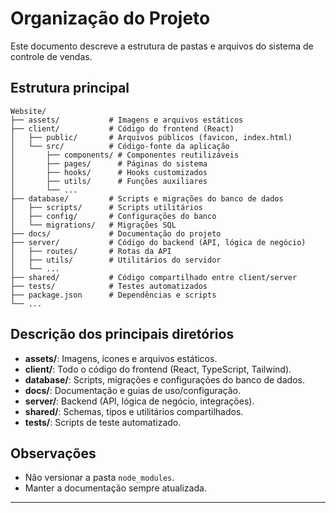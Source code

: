 # Organização do Projeto

Este documento descreve a estrutura de pastas e arquivos do sistema de controle de vendas.

## Estrutura principal

```
Website/
├── assets/           # Imagens e arquivos estáticos
├── client/           # Código do frontend (React)
│   ├── public/       # Arquivos públicos (favicon, index.html)
│   └── src/          # Código-fonte da aplicação
│       ├── components/ # Componentes reutilizáveis
│       ├── pages/      # Páginas do sistema
│       ├── hooks/      # Hooks customizados
│       ├── utils/      # Funções auxiliares
│       └── ...
├── database/         # Scripts e migrações do banco de dados
│   ├── scripts/      # Scripts utilitários
│   ├── config/       # Configurações do banco
│   └── migrations/   # Migrações SQL
├── docs/             # Documentação do projeto
├── server/           # Código do backend (API, lógica de negócio)
│   ├── routes/       # Rotas da API
│   ├── utils/        # Utilitários do servidor
│   └── ...
├── shared/           # Código compartilhado entre client/server
├── tests/            # Testes automatizados
├── package.json      # Dependências e scripts
└── ...
```

## Descrição dos principais diretórios

- **assets/**: Imagens, ícones e arquivos estáticos.
- **client/**: Todo o código do frontend (React, TypeScript, Tailwind).
- **database/**: Scripts, migrações e configurações do banco de dados.
- **docs/**: Documentação e guias de uso/configuração.
- **server/**: Backend (API, lógica de negócio, integrações).
- **shared/**: Schemas, tipos e utilitários compartilhados.
- **tests/**: Scripts de teste automatizado.

## Observações
- Não versionar a pasta `node_modules`.
- Manter a documentação sempre atualizada.

---